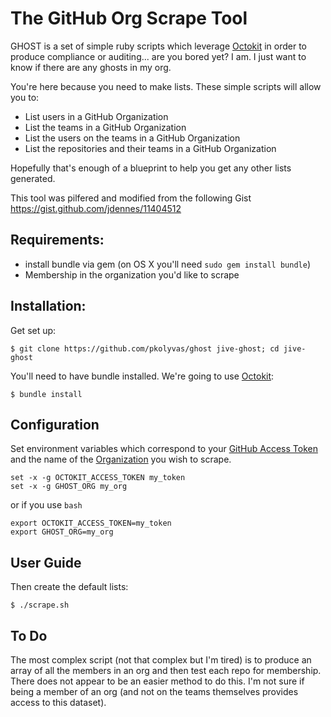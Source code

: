 # The GitHub Org Scrape Tool

GHOST is a set of simple ruby scripts which leverage [Octokit](https://github.com/octokit/octokit.rb) in order to produce compliance or auditing... are you bored yet? I am. I just want to know if there are any ghosts in my org.

You're here because you need to make lists. These simple scripts will allow you to:
- List users in a GitHub Organization
- List the teams in a GitHub Organization
- List the users on the teams in a GitHub Organization
- List the repositories and their teams in a GitHub Organization

Hopefully that's enough of a blueprint to help you get any other lists generated. 

This tool was pilfered and modified from the following Gist https://gist.github.com/jdennes/11404512

## Requirements:
- install bundle via gem (on OS X you'll need `sudo gem install bundle`)
- Membership in the organization you'd like to scrape

## Installation:

Get set up:

```shell
$ git clone https://github.com/pkolyvas/ghost jive-ghost; cd jive-ghost
```

You'll need to have bundle installed. We're going to use [Octokit](https://github.com/octokit/octokit.rb):

```shell
$ bundle install
```

## Configuration

Set environment variables which correspond to your [GitHub Access Token](https://github.com/settings/tokens) and the name of the [Organization](https://github.com/settings/organizations) you wish to scrape.

```shell
set -x -g OCTOKIT_ACCESS_TOKEN my_token
set -x -g GHOST_ORG my_org
```

or if you use `bash`

```shell
export OCTOKIT_ACCESS_TOKEN=my_token
export GHOST_ORG=my_org
```

## User Guide

Then create the default lists:

```shell
$ ./scrape.sh
```

## To Do

The most complex script (not that complex but I'm tired) is to produce an array of all the members in an org and then test each repo for membership. There does not appear to be an easier method to do this. I'm not sure if being a member of an org (and not on the teams themselves provides access to this dataset).
